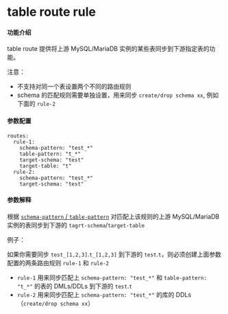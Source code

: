 table route rule
===

#### 功能介绍

table route 提供将上游 MySQL/MariaDB 实例的某些表同步到下游指定表的功能。

注意：
- 不支持对同一个表设置两个不同的路由规则
- schema 的匹配规则需要单独设置，用来同步 `create/drop schema xx`, 例如下面的 `rule-2`

#### 参数配置

```
routes:                                             
  rule-1:
    schema-pattern: "test_*"                
    table-pattern: "t_*"
    target-schema: "test"
    target-table: "t"
  rule-2:
    schema-pattern: "test_*"
    target-schema: "test"
```

#### 参数解释

根据 [`schema-pattern` / `table-pattern`](./table-selector.md) 对匹配上该规则的上游 MySQL/MariaDB 实例的表同步到下游的 `tagrt-schema`/`target-table`

例子：

如果你需要同步 `test_[1,2,3]`.`t_[1,2,3]` 到下游的 `test`.`t`，则必须创建上面参数配置的两条路由规则 `rule-1` 和 `rule-2`
- `rule-1` 用来同步匹配上 `schema-pattern: "test_*"` 和 `table-pattern: "t_*"` 的表的 DMLs/DDLs 到下游的 `test`.`t` 
- `rule-2` 用来同步匹配上 `schema-pattern: "test_*"` 的库的 DDLs （`create/drop schema xx`）
